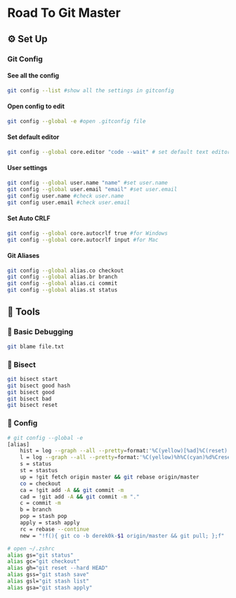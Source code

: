 # Road To Git Master 

## ⚙️ Set Up

### Git Config

#### See all the config
```bash
git config --list #show all the settings in gitconfig
```
#### Open config to edit
```bash
git config --global -e #open .gitconfig file
```
#### Set default editor
```bash
git config --global core.editor "code --wait" # set default text editor for git 
```
#### User settings
```bash
git config --global user.name "name" #set user.name
git config --global user.email "email" #set user.email
git config user.name #check user.name
git config user.email #check user.email
```
#### Set Auto CRLF
```bash
git config --global core.autocrlf true #for Windows
git config --global core.autocrlf input #for Mac
```
#### Git Aliases
```bash
git config --global alias.co checkout
git config --global alias.br branch
git config --global alias.ci commit
git config --global alias.st status
```

## 🔧 Tools

### 🐛 Basic Debugging
```bash
git blame file.txt
```

### 🔎 Bisect 
```bash
git bisect start
git bisect good hash
git bisect good 
git bisect bad
git bisect reset
```

### 🍯 Config 
```bash
# git config --global -e
[alias]
	hist = log --graph --all --pretty=format:'%C(yellow)[%ad]%C(reset) %C(green)[%h]%C(reset) | %C(white)%s %C(bold red){{%an}}%C(reset) %C(blue)%d%C(reset)' --date=short
	l = log --graph --all --pretty=format:'%C(yellow)%h%C(cyan)%d%Creset %s %Cgreen(%cr) %C(magenta)<%an>%Creset'
	s = status
	st = stastus
	up = !git fetch origin master && git rebase origin/master
	co = checkout
	ca = !git add -A && git commit -m
	cad = !git add -A && git commit -m "."
	c = commit -m
	b = branch
	pop = stash pop
	apply = stash apply
	rc = rebase --continue
	new = "!f(){ git co -b derek0k-$1 origin/master && git pull; };f"

# open ~/.zshrc
alias gs="git status"
alias gc="git checkout"
alias gh="git reset --hard HEAD"
alias gss="git stash save"
alias gsl="git stash list"
alias gsa="git stash apply"
```






